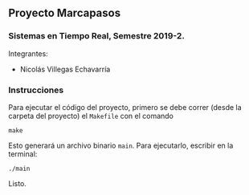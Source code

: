 ## Proyecto Marcapasos
### Sistemas en Tiempo Real, Semestre 2019-2.

Integrantes:
- Nicolás Villegas Echavarría

### Instrucciones

Para ejecutar el código del proyecto, primero se debe correr (desde la carpeta del proyecto) el `Makefile` con el comando
```
make
```
Esto generará un archivo binario `main`. Para ejecutarlo, escribir en la terminal:
```
./main
```
Listo.

